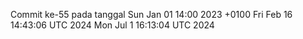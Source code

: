 Commit ke-55 pada tanggal Sun Jan 01 14:00 2023 +0100
Fri Feb 16 14:43:06 UTC 2024
Mon Jul  1 16:13:04 UTC 2024

